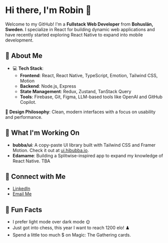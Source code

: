 # Hi there, I'm Robin 👋

Welcome to my GitHub! I'm a **Fullstack Web Developer** from **Bohuslän, Sweden**. I specialize in React for building dynamic web applications and have recently started exploring React Native to expand into mobile development.


## 🚀 About Me

- 💻 **Tech Stack**:
  - **Frontend**: React, React Native, TypeScript, Emotion, Tailwind CSS, Motion
  - **Backend**: Node.js, Express
  - **State Management**: Redux, Zustand, TanStack Query
  - **Tools**: Firebase, Git, Figma, LLM-based tools like OpenAI and GitHub Copilot.

🎨 **Design Philosophy**: Clean, modern interfaces with a focus on usability and performance.


## 🌱 What I'm Working On

- **bubba/ui**: A copy-paste UI library built with Tailwind CSS and Framer Motion. Check it out at [ui.hibubba.io](https://ui.hibubba.io/).
- **Edamame**: Building a Splitwise-inspired app to expand my knowledge of React Native. TBA


## 🔗 Connect with Me

- [LinkedIn](https://www.linkedin.com/in/hedlund-robin/)
- [Email Me](mailto:robin.hedlund.dev@gmail.com)


## 🎯 Fun Facts

- I prefer light mode over dark mode 🌞
- Just got into chess, this year I want to reach 1200 elo! ♟️
- Spend a little too much $ on Magic: The Gathering cards.
